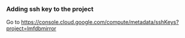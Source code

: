 ### Adding ssh key to the project

Go to https://console.cloud.google.com/compute/metadata/sshKeys?project=lmfdbmirror
